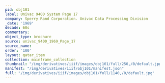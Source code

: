```yaml
---
pid: obj101
label: Univac 9400 System Page 17
company: Sperry Rand Corporation. Univac Data Processing Division
_date: '1969'
decade: 60s
commentary:
object_type: brochure
source: univac_9400_1969_Page_17
source_name:
order: '100'
layout: qatar_item
collection: mainframe_collection
thumbnail: "/img/derivatives/iiif/images/obj101/full/250,/0/default.jpg"
manifest: "/img/derivatives/iiif/obj101/manifest.json"
full: "/img/derivatives/iiif/images/obj101/full/1140,/0/default.jpg"
---
```

